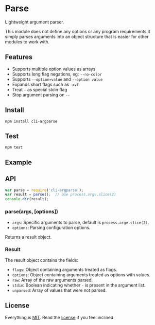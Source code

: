 # Parse

Lightweight argument parser.

This module does not define any options or any program requirements it simply parses arguments into an object structure that is easier for other modules to work with.

## Features

* Supports multiple option values as arrays
* Supports long flag negations, eg: `--no-color`
* Supports `--option=value` and `--option value`
* Expands short flags such as `-xvf`
* Treat `-` as special stdin flag
* Stop argument parsing on `--`

## Install

```
npm install cli-argparse
```

## Test

```
npm test
```

## Example

## API

```javascript
var parse = require('cli-argparse');
var result = parse();  // use process.argv.slice(2)
console.dir(result);
```

### parse(args, [options])

* `args`: Specific arguments to parse, default is `process.argv.slice(2)`.
* `options`: Parsing configuration options.

Returns a result object.

### Result

The result object contains the fields:

* `flags`: Object containing arguments treated as flags.
* `options`: Object containing arguments treated as options with values.
* `raw`: Array of the raw arguments parsed. 
* `stdin`: Boolean indicating whether `-` is present in the argument list.
* `unparsed`: Array of values that were not parsed.

## License

Everything is [MIT](http://en.wikipedia.org/wiki/MIT_License). Read the [license](/LICENSE) if you feel inclined.
